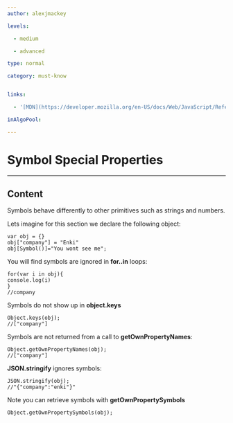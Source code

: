 ```yaml
---
author: alexjmackey

levels:

  - medium

  - advanced

type: normal

category: must-know


links:

  - '[MDN](https://developer.mozilla.org/en-US/docs/Web/JavaScript/Reference/Global_Objects/Symbol){website}'

inAlgoPool:

---
```


# Symbol Special Properties

---
## Content

Symbols behave differently to other primitives such as strings and numbers.

Lets imagine for this section we declare the following object:

```
var obj = {}
obj["company"] = "Enki"
obj[Symbol()]="You wont see me";
```

You will find symbols are ignored in **for..in** loops:
```
for(var i in obj){
console.log(i)
}
//company
```

Symbols do not show up in **object.keys**
```
Object.keys(obj);
//["company"]
```

Symbols are not returned from a call to **getOwnPropertyNames**:
```
Object.getOwnPropertyNames(obj);
//["company"]
```

**JSON.stringify** ignores symbols:
```
JSON.stringify(obj);
//"{"company":"enki"}"
```

Note you can retrieve symbols with **getOwnPropertySymbols**
```
Object.getOwnPropertySymbols(obj);
```

